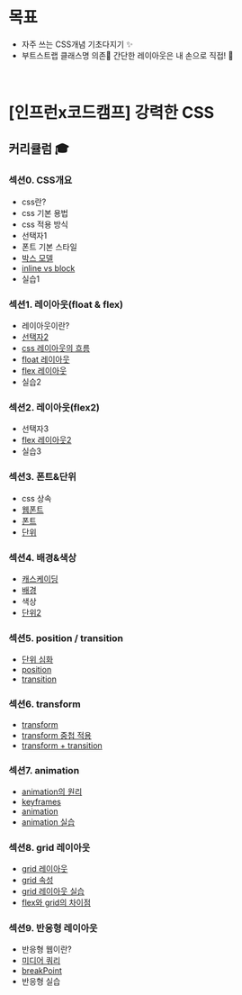 # 목표
- 자주 쓰는 CSS개념 기초다지기 ✨
- 부트스트랩 클래스명 의존🚫 간단한 레이아웃은 내 손으로 직접! 💪

<br>

# [인프런x코드캠프] 강력한 CSS
## 커리큘럼 🎓
### 섹션0. CSS개요
- css란?
- css 기본 용법
- css 적용 방식
- 선택자1
- 폰트 기본 스타일
- [박스 모델](./code_camp/0-6-BoxModel/0-6-study.md)
- [inline vs block](./code_camp/0-7-Inline_VS_Block/0-7-study.md)
- 실습1

### 섹션1. 레이아웃(float & flex)
- 레이아웃이란?
- [선택자2](./code_camp/1-2-선택자2/1-2-study.md)
- [css 레이아웃의 흐름](./code_camp/1-3-CSS레이아웃의흐름/1-3-study.md)
- [float 레이아웃](./code_camp/1-4-Float레이아웃/1-4-study.md)
- [flex 레이아웃](./code_camp/1-5-Flex레이아웃/1-5-study.md)
- 실습2

### 섹션2. 레이아웃(flex2)
- 선택자3
- [flex 레이아웃2](./code_camp/2-2-Flex레이아웃2/2-2-study.md)
- 실습3

### 섹션3. 폰트&단위
- css 상속
- [웹폰트](./code_camp/3-2-WebFont/3-2-study.md)
- [폰트](./code_camp/3-3-Font/3-3-study.md)
- [단위](./code_camp/3-4-단위/3-4-study.md)

### 섹션4. 배경&색상
- [캐스케이딩](./code_camp/4-1-cascading/4-1-study.md)
- [배경](./code_camp/4-2-배경/4-2-study.md)
- 색상
- [단위2](./code_camp/4-4-단위2/4-4-study.md)

### 섹션5. position / transition
- [단위 심화](./code_camp/5-1-단위심화/5-1-study.md)
- [position](./code_camp/5-2-Position/5-2-study.md)
- [transition](./code_camp/5-3-Transition/5-3-study.md)

### 섹션6. transform
- [transform](./code_camp/6-1-Transform/6-1-study.md)
- [transform 중첩 적용](./code_camp/6-2-Transform중첩적용/6-2-study.md)
- [transform + transition](./code_camp/6-3-Transform+Transition/6-3-study.md)

### 섹션7. animation
- [animation의 원리](./code_camp/7-1-Animation의원리/7-1-study.md)
- [keyframes](./code_camp/7-2-keyframes/7-2-study.md)
- [animation](./code_camp/7-3-Animation/7-3-study.md)
- [animation 실습](./code_camp/7-4-Animation실습/7-4-index.html)

### 섹션8. grid 레이아웃
- [grid 레이아웃](./code_camp/8-1-grid레이아웃/8-1-study.md)
- [grid 속성](./code_camp/8-2-grid속성/8-2-study.md)
- [grid 레이아웃 실습](./code_camp/8-3-grid레이아웃실습/8-3-index.html)
- [flex와 grid의 차이점](./code_camp/8-4-Flex와Grid의차이점/8-4-study.md)

### 섹션9. 반응형 레이아웃
- 반응형 웹이란?
- [미디어 쿼리](./code_camp/9-2-MediaQuery/9-2-study.md)
- [breakPoint](./code_camp/9-3-breakPoint/9-3-study.md)
- 반응형 실습